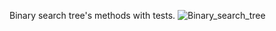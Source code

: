 Binary search tree's methods with tests.
![Binary_search_tree](https://user-images.githubusercontent.com/45149849/92237058-5aef0700-eebf-11ea-9f5f-d40d980ed49a.png)
